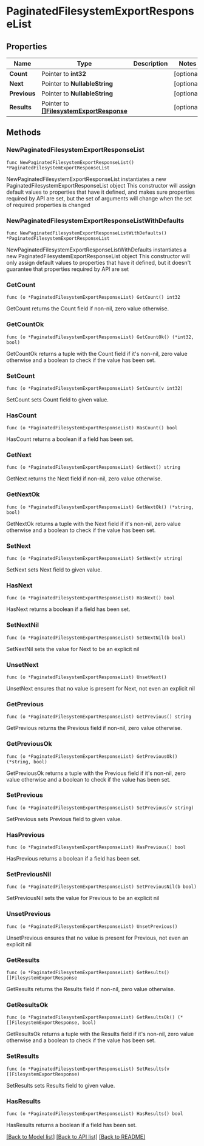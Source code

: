 # PaginatedFilesystemExportResponseList

## Properties

Name | Type | Description | Notes
------------ | ------------- | ------------- | -------------
**Count** | Pointer to **int32** |  | [optional] 
**Next** | Pointer to **NullableString** |  | [optional] 
**Previous** | Pointer to **NullableString** |  | [optional] 
**Results** | Pointer to [**[]FilesystemExportResponse**](FilesystemExportResponse.md) |  | [optional] 

## Methods

### NewPaginatedFilesystemExportResponseList

`func NewPaginatedFilesystemExportResponseList() *PaginatedFilesystemExportResponseList`

NewPaginatedFilesystemExportResponseList instantiates a new PaginatedFilesystemExportResponseList object
This constructor will assign default values to properties that have it defined,
and makes sure properties required by API are set, but the set of arguments
will change when the set of required properties is changed

### NewPaginatedFilesystemExportResponseListWithDefaults

`func NewPaginatedFilesystemExportResponseListWithDefaults() *PaginatedFilesystemExportResponseList`

NewPaginatedFilesystemExportResponseListWithDefaults instantiates a new PaginatedFilesystemExportResponseList object
This constructor will only assign default values to properties that have it defined,
but it doesn't guarantee that properties required by API are set

### GetCount

`func (o *PaginatedFilesystemExportResponseList) GetCount() int32`

GetCount returns the Count field if non-nil, zero value otherwise.

### GetCountOk

`func (o *PaginatedFilesystemExportResponseList) GetCountOk() (*int32, bool)`

GetCountOk returns a tuple with the Count field if it's non-nil, zero value otherwise
and a boolean to check if the value has been set.

### SetCount

`func (o *PaginatedFilesystemExportResponseList) SetCount(v int32)`

SetCount sets Count field to given value.

### HasCount

`func (o *PaginatedFilesystemExportResponseList) HasCount() bool`

HasCount returns a boolean if a field has been set.

### GetNext

`func (o *PaginatedFilesystemExportResponseList) GetNext() string`

GetNext returns the Next field if non-nil, zero value otherwise.

### GetNextOk

`func (o *PaginatedFilesystemExportResponseList) GetNextOk() (*string, bool)`

GetNextOk returns a tuple with the Next field if it's non-nil, zero value otherwise
and a boolean to check if the value has been set.

### SetNext

`func (o *PaginatedFilesystemExportResponseList) SetNext(v string)`

SetNext sets Next field to given value.

### HasNext

`func (o *PaginatedFilesystemExportResponseList) HasNext() bool`

HasNext returns a boolean if a field has been set.

### SetNextNil

`func (o *PaginatedFilesystemExportResponseList) SetNextNil(b bool)`

 SetNextNil sets the value for Next to be an explicit nil

### UnsetNext
`func (o *PaginatedFilesystemExportResponseList) UnsetNext()`

UnsetNext ensures that no value is present for Next, not even an explicit nil
### GetPrevious

`func (o *PaginatedFilesystemExportResponseList) GetPrevious() string`

GetPrevious returns the Previous field if non-nil, zero value otherwise.

### GetPreviousOk

`func (o *PaginatedFilesystemExportResponseList) GetPreviousOk() (*string, bool)`

GetPreviousOk returns a tuple with the Previous field if it's non-nil, zero value otherwise
and a boolean to check if the value has been set.

### SetPrevious

`func (o *PaginatedFilesystemExportResponseList) SetPrevious(v string)`

SetPrevious sets Previous field to given value.

### HasPrevious

`func (o *PaginatedFilesystemExportResponseList) HasPrevious() bool`

HasPrevious returns a boolean if a field has been set.

### SetPreviousNil

`func (o *PaginatedFilesystemExportResponseList) SetPreviousNil(b bool)`

 SetPreviousNil sets the value for Previous to be an explicit nil

### UnsetPrevious
`func (o *PaginatedFilesystemExportResponseList) UnsetPrevious()`

UnsetPrevious ensures that no value is present for Previous, not even an explicit nil
### GetResults

`func (o *PaginatedFilesystemExportResponseList) GetResults() []FilesystemExportResponse`

GetResults returns the Results field if non-nil, zero value otherwise.

### GetResultsOk

`func (o *PaginatedFilesystemExportResponseList) GetResultsOk() (*[]FilesystemExportResponse, bool)`

GetResultsOk returns a tuple with the Results field if it's non-nil, zero value otherwise
and a boolean to check if the value has been set.

### SetResults

`func (o *PaginatedFilesystemExportResponseList) SetResults(v []FilesystemExportResponse)`

SetResults sets Results field to given value.

### HasResults

`func (o *PaginatedFilesystemExportResponseList) HasResults() bool`

HasResults returns a boolean if a field has been set.


[[Back to Model list]](../README.md#documentation-for-models) [[Back to API list]](../README.md#documentation-for-api-endpoints) [[Back to README]](../README.md)


